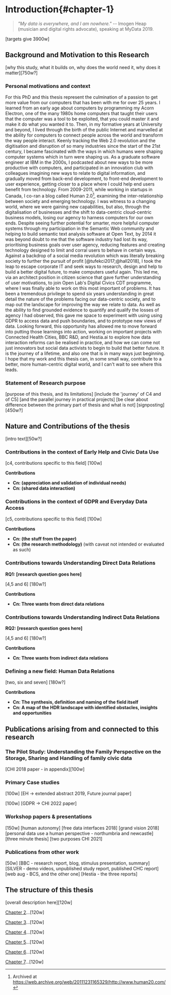Introduction{#chapter-1}
=======================

> _"My data is everywhere, and I am nowhere."_ -- Imogen Heap (musician and digital rights advocate), speaking at MyData 2019.

[targets give 3900w]

Background and Motivation to this Research
--------------------------------------
[why this study, what it builds on, why does the world need it, why does it matter][750w?]

### Personal motivations and context

For this PhD and this thesis represent the culmination of a passion to get more value from our computers that has been with me for over 25 years. I learned from an early age about computers by programming my Acorn Electron, one of the many 1980s home computers that taught their users that the computer was a tool to be exploited, that you could master it and make it do what you wanted it to. Then, in my formative years at University and beyond, I lived through the birth of the public Internet and marvelled at the ability for computers to connect people across the world and transform the way people interact. Keenly tracking the Web 2.0 revolution and the digitisation and disruption of so many industries since the start of the 21st century, I became fascinated with the ways in which humans were shaping computer systems which in turn were shaping us. As a graduate software engineer at IBM in the 2000s, I podcasted about new ways to be more productive with computers, and participated in an innovation club with colleagues imagining new ways to relate to digital information, and gradually moved from back-end development, to front-end development to user experience, getting closer to a place where I could help end users benefit from technology. From 2009-2011, while working in startups in Canada, I co-ran a blog called Human 2.0[^1], examining the inter-relationship between society and emerging technology. I was witness to a changing world, where we were gaining new capabilities, but also, through the digitalisation of businesses and the shift to data-centric cloud-centric business models, losing our agency to harness computers for our own ends. Despite seeing further potential for smarter, more helpful computer systems through my participation in the Semantic Web community and helping to build semantic text analysis software at Open Text, by 2014 it was beyond doubt to me that the software industry had lost its way, prioritising business goals over user agency, reducing features and creating technology designed to limit and corral users to behave in certain ways. Against a backdrop of a social media revolution which was literally breaking society to further the pursuit of profit [@tufekci2017;@hall2018], I took the leap to escape corporate IT and seek ways to research, design and help to build a better digital future, to make computers useful again. This led me, via an architect position in citizen science that gave further understanding of user motivations, to join Open Lab's Digital Civics CDT programme, where I was finally able to work on this most important of problems. It has been a tremendous privilege to spend six years understanding in great detail the nature of the problems facing our data-centric society, and to map out the landscape for improving the way we relate to data. As well as the ability to find grounded evidence to quantify and qualify the losses of agency I had observed, this gave me space to experiment with using using GDPR to access data and push boundaries, and to prototype new views of data. Looking forward, this opportunity has allowed me to move forward into putting those learnings into action, working on important projects with Connected Health Cities, BBC R&D, and Hestia.ai to explore how data interaction reforms can be realised in practice, and how we can come not just innovators but social data activists to begin to build that better future. It is the journey of a lifetime, and also one that is in many ways just beginning. I hope that my work and this thesis can, in some small way, contribute to a better, more human-centric digital world, and I can't wait to see where this leads.

[^1]: Archived at https://web.archive.org/web/20111231165329/http://www.human20.com/

### Statement of Research purpose
[purpose of this thesis, and its limitations]
[include the 'journey' of C4 and of C5]
[and the parallel journey in practical projects]
[be clear about difference between the primary part of thesis and what is not]
[signposting][450w?]

Nature and Contributions of the thesis
--------------------------------------
[intro text][50w?]

### Contributions in the context of Early Help and Civic Data Use

[c4, contributions specific to this field] [100w]

**Contributions**

* **Cn: (appreciation and validation of individual needs)**
* **Cn: (shared data interaction)**

### Contributions in the context of GDPR and Everyday Data Access

[c5, contributions specific to this field] [100w]

**Contributions**

* **Cn: (the stuff from the paper)**
* **Cn: (the research methodology)**
(with caveat not intended or evaluated as such)

### Contributions towards Understanding Direct Data Relations

**RQ1: [research question goes here]**

[4,5 and 6] [180w?]

**Contributions**

* **Cn: Three wants from direct data relations**

### Contributions towards Understanding Indirect Data Relations

**RQ2: [research question goes here]**

[4,5 and 6] [180w?]

**Contributions**

* **Cn: Three wants from indirect data relations**

### Defining a new field: Human Data Relations

[two, six and seven] [180w?]

**Contributions**

* **Cn: The synthesis, definition and naming of the field itself**
* **Cn: A map of the HDR landscape with identified obstacles, insights and opportunities**

Publications arising from and connected to this research
--------------------------------------------------------

### The Pilot Study: Understanding the Family Perspective on the Storage, Sharing and Handling of family civic data

[CHI 2018 paper - in appendix][100w]

### Primary Case studies

[100w]
[EH -> extended abstract 2019, Future journal paper]

[100w]
[GDPR -> CHI 2022 paper]

### Workshop papers & presentations

[150w]
[human autonomy]
[free data interfaces 2018]
[grand vision 2018]
[personal data use a human perspective - northumbria and newcastle]
[three minute thesis]
[two purposes CHI 2021]

### Publications from other work

[50w]
[BBC - research report, blog, stimulus presentation, summary]
[SILVER - demo videos, unpublished study report, published CHC report]
[web aug - BCS, and the other one]
[Hestia - the three reports]

The structure of this thesis
----------------------------
[overall description here][120w]

[Chapter 2](#chapter-2)...[120w]

[Chapter 3](#chapter-3)...[120w]

[Chapter 4](#chapter-4)...[120w]

[Chapter 5](#chapter-5)...[120w]

[Chapter 6](#chapter-6)...[120w]

[Chapter 7](#chapter-7)...[120w]
